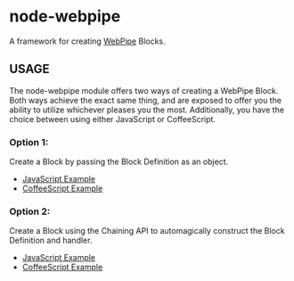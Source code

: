 node-webpipe
============

A framework for creating [WebPipe](http://www.webpipes.org/) Blocks.

## USAGE 

The node-webpipe module offers two ways of creating a WebPipe Block. Both ways achieve the exact same thing, and are exposed to offer you the ability to utilize whichever pleases you the most. Additionally, you have the choice between using either JavaScript or CoffeeScript.

### Option 1: 

Create a Block by passing the Block Definition as an object.

* [JavaScript Example](https://github.com/webpipes/node-webpipe/blob/master/examples/block-with-definition.js)
* [CoffeeScript Example](https://github.com/webpipes/node-webpipe/blob/master/examples/block-with-definition.coffee)

### Option 2: 

Create a Block using the Chaining API to automagically construct the Block Definition and handler.

* [JavaScript Example](https://github.com/webpipes/node-webpipe/blob/master/examples/block-with-chaining.js)
* [CoffeeScript Example](https://github.com/webpipes/node-webpipe/blob/master/examples/block-with-chaining.coffee)